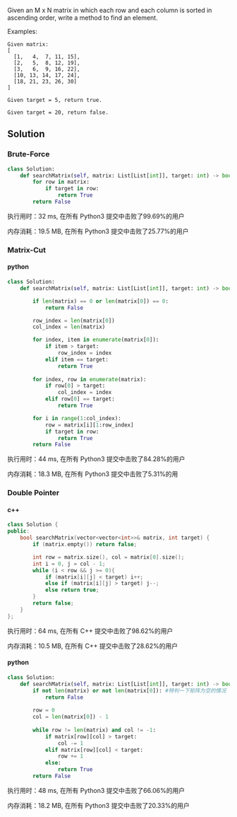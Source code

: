Given an M x N matrix in which each row and each column is sorted in ascending order, write a method to find an element.



Examples:

```
Given matrix:
[
  [1,   4,  7, 11, 15],
  [2,   5,  8, 12, 19],
  [3,   6,  9, 16, 22],
  [10, 13, 14, 17, 24],
  [18, 21, 23, 26, 30]
]

Given target = 5, return true.

Given target = 20, return false.
```

## Solution

### Brute-Force

```python
class Solution:
    def searchMatrix(self, matrix: List[List[int]], target: int) -> bool:
        for row in matrix:
            if target in row:
                return True
        return False
```

执行用时：32 ms, 在所有 Python3 提交中击败了99.69%的用户

内存消耗：19.5 MB, 在所有 Python3 提交中击败了25.77%的用户

### Matrix-Cut

#### python

```python
class Solution:
    def searchMatrix(self, matrix: List[List[int]], target: int) -> bool:

        if len(matrix) == 0 or len(matrix[0]) == 0:
            return False

        row_index = len(matrix[0])
        col_index = len(matrix)

        for index, item in enumerate(matrix[0]):
            if item > target:
                row_index = index
            elif item == target:
                return True
        
        for index, row in enumerate(matrix):
            if row[0] > target:
                col_index = index
            elif row[0] == target:
                return True

        for i in range(1:col_index):
            row = matrix[i][1:row_index]
            if target in row:
                return True
        return False
```

执行用时：44 ms, 在所有 Python3 提交中击败了84.28%的用户

内存消耗：18.3 MB, 在所有 Python3 提交中击败了5.31%的用

### Double Pointer

#### c++

```c++
class Solution {
public:
    bool searchMatrix(vector<vector<int>>& matrix, int target) {
        if (matrix.empty()) return false;

        int row = matrix.size(), col = matrix[0].size();
        int i = 0, j = col - 1;
        while (i < row && j >= 0){
            if (matrix[i][j] < target) i++;
            else if (matrix[i][j] > target) j--;
            else return true;
        }
        return false;
    }
};
```

执行用时：64 ms, 在所有 C++ 提交中击败了98.62%的用户

内存消耗：10.5 MB, 在所有 C++ 提交中击败了28.62%的用户

#### python

```python
class Solution:
    def searchMatrix(self, matrix: List[List[int]], target: int) -> bool:
        if not len(matrix) or not len(matrix[0]): #特判一下矩阵为空的情况
            return False
        
        row = 0
        col = len(matrix[0]) - 1
        
        while row != len(matrix) and col != -1:
            if matrix[row][col] > target:
                col -= 1
            elif matrix[row][col] < target:
                row += 1   
            else:
                return True
        return False
```

执行用时：48 ms, 在所有 Python3 提交中击败了66.06%的用户

内存消耗：18.2 MB, 在所有 Python3 提交中击败了20.33%的用户
